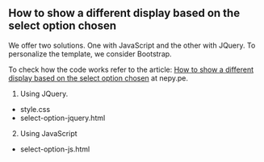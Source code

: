 ## How to show a different display based on the select option chosen
We offer two solutions. One with JavaScript and the other with JQuery. To personalize the template, we consider Bootstrap.

To check how the code works refer to the article: [How to show a different display based on the select option chosen](https://nepy.pe/article.php?pid=63fc96f87e90b&lan=en) at nepy.pe.

1. Using JQuery. 
 - style.css
 - select-option-jquery.html

2. Using JavaScript
 - select-option-js.html


